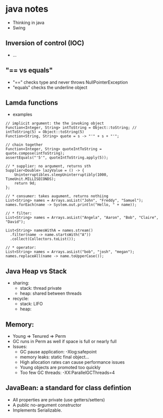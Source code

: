 # java notes
* Thinking in java
* Swing

## Inversion of control (IOC)
* ...

## "== vs equals"
* "==" checks type and never throws NullPointerException
* "equals" checks the underline object

## Lamda functions
* examples
```
// implicit argument: the the invoking object
Function<Integer, String> intToString = Object::toString; // intToString(5) = Object::toString(5)
Function<String, String> quote = s -> "'" + s + "'";

// chain together
Function<Integer, String> quoteIntToString = quote.compose(intToString);
assertEquals("'5'", quoteIntToString.apply(5));

// * supplier: no argument, returns sth
Supplier<Double> lazyValue = () -> {
    Uninterruptibles.sleepUninterruptibly(1000, TimeUnit.MILLISECONDS);
    return 9d;
};

// * consumer: takes augument, returns nothiing
List<String> names = Arrays.asList("John", "Freddy", "Samuel");
names.forEach(name -> System.out.println("Hello, " + name));

// * filter:
List<String> names = Arrays.asList("Angela", "Aaron", "Bob", "Claire", "David");

List<String> namesWithA = names.stream()
  .filter(name -> name.startsWith("A"))
  .collect(Collectors.toList());

// * operator:
List<String> names = Arrays.asList("bob", "josh", "megan");
names.replaceAll(name -> name.toUpperCase());
```

## Java Heap vs Stack
* sharing:
    * stack: thread private
    * heap: shared between threads
* recycle:
    * stack: LIFO
    * heap:

## Memory:
* Young => Tenured => Perm
* GC runs in Perm as well if space is full or nearly full
* Issues:
    * GC pause application: -Xlog:safepoint
    * memory leaks: static final object...
    * High allocation rates can cause performance issues
    * Young objects are promoted too quickly
    * Too few GC threads: -XX:ParallelGCThreads=4

## JavaBean: a standard for class defintion
* All properties are private (use getters/setters)
* A public no-argument constructor
* Implements Serializable.